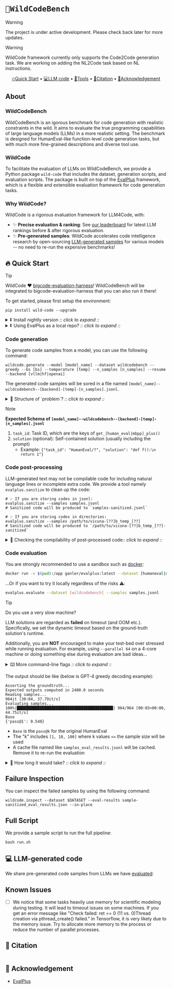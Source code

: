 # `🌳WildCodeBench`

> [!WARNING] 
> The project is under active development. Please check back later for more updates.

> [!WARNING]
> WildCode framework currently only supports the Code2Code generation task. We are working on adding the NL2Code task based on NL instructions.

<p align="center">
    <a href="#-quick-start">🔥Quick Start</a> •
    <a href="#-llm-generated-code">💻LLM code</a> •
    <a href="#-useful-tools">🔨Tools</a> •
    <a href="#-citation">📜Citation</a> •
    <a href="#-acknowledgement">🙏Acknowledgement</a>
</p>

## About

### WildCodeBench

WildCodeBench is an igorous benchmark for code generation with realistic constraints in the wild. It aims to evaluate the true programming capabilities of large language models (LLMs) in a more realistic setting. The benchmark is designed for HumanEval-like function-level code generation tasks, but with much more fine-grained descriptions and diverse tool use.

### WildCode

To facilitate the evaluation of LLMs on WildCodeBench, we provide a Python package `wild-code` that includes the dataset, generation scripts, and evaluation scripts. The package is built on top of the [EvalPlus](https://github.com/evalplus/evalplus) framework, which is a flexible and extensible evaluation framework for code generation tasks.

### Why WildCode?

WildCode is a rigorous evaluation framework for LLM4Code, with:

* ✨ **Precise evaluation & ranking**: See [our leaderboard](https://wildcodebench.github.io/leaderboard.html) for latest LLM rankings before & after rigorous evaluation.
* ✨ **Pre-generated samples**: WildCode accelerates code intelligence research by open-sourcing [LLM-generated samples](#-LLM-generated-code) for various models -- no need to re-run the expensive benchmarks!


## 🔥 Quick Start

> [!Tip]
>
> WildCode ❤️ [bigcode-evaluation-harness](https://github.com/bigcode-project/bigcode-evaluation-harness)!
> WildCodeBench will be integrated to bigcode-evaluation-harness that you can also run it there!

To get started, please first setup the environment:

```shell
pip install wild-code --upgrade
```

<details><summary>⏬ Install nightly version <i>:: click to expand ::</i></summary>
<div>

```shell
pip install "git+https://github.com/bigcode-project/wild-code.git" --upgrade
```

</div>
</details>

<details><summary>⏬ Using EvalPlus as a local repo? <i>:: click to expand ::</i></summary>
<div>

```shell
git clone https://github.com/bigcode-project/wild-code.git
cd evalplus
export PYTHONPATH=$PYTHONPATH:$(pwd)
pip install -e .
```

</div>
</details>

### Code generation

To generate code samples from a model, you can use the following command:

```shell
wildcode.generate --model [model_name] --dataset wildcodebench --greedy --bs [bs] --temperature [temp] --n_samples [n_samples] --resume --backend [vllm|hf|openai]
```
The generated code samples will be sored in a file named `[model_name]--wildcodebench--[backend]-[temp]-[n_samples].jsonl`.

<details><summary>🤔 Structure of `problem`? <i>:: click to expand ::</i></summary>
<div>

* `task_id` is the identifier string for the task
* `entry_point` is name of the function
* `prompt` is the function signature with docstring
* `instruction` is the instruction for the task completion
+ `canonical_solution` is the ground-truth implementation (re-implemented to fix bugs in HumanEval)
+ `test` is the `unittest` test case

</div>
</details>

> [!Note]
>
> **Expected Schema of `[model_name]--wildcodebench--[backend]-[temp]-[n_samples].jsonl`**
>
> 1. `task_id`: Task ID, which are the keys of `get_[human_eval|mbpp]_plus()`
> 2. `solution` (optional): Self-contained solution (usually including the prompt)
>    * Example: `{"task_id": "HumanEval/?", "solution": "def f():\n    return 1"}`

### Code post-processing

LLM-generated text may not be compilable code for including natural language lines or incomplete extra code.
We provide a tool namely `evalplus.sanitize` to clean up the code:

```shell
# 💡 If you are storing codes in jsonl:
evalplus.sanitize --samples samples.jsonl
# Sanitized code will be produced to `samples-sanitized.jsonl`

# 💡 If you are storing codes in directories:
evalplus.sanitize --samples /path/to/vicuna-[??]b_temp_[??]
# Sanitized code will be produced to `/path/to/vicuna-[??]b_temp_[??]-sanitized`
```

<details><summary>🔎 Checking the compilability of post-processed code<i>:: click to expand ::</i></summary>
<div>

To double-check the post-processing results, you can use `evalplus.syncheck` to check the code validity before and after sanitization, which will print erroneous code snippets and why they are wrong:

```shell
# 💡 If you are storing codes in jsonl:
evalplus.syncheck --samples samples.jsonl --dataset [wildcodebench]

# 💡 If you are storing codes in directories:
evalplus.syncheck --samples /path/to/vicuna-[??]b_temp_[??] --dataset [wildcodebench]
```

</div>
</details>


### Code evaluation

You are strongly recommended to use a sandbox such as [docker](https://docs.docker.com/get-docker/):

```bash
docker run -v $(pwd):/app ganler/evalplus:latest --dataset [humaneval|mbpp] --samples samples.jsonl
```

...Or if you want to try it locally regardless of the risks ⚠️:

```bash
evalplus.evaluate --dataset [wildcodebench] --samples samples.jsonl
```

> [!Tip]
>
> Do you use a very slow machine?
>
> LLM solutions are regarded as **failed** on timeout (and OOM etc.).
> Specifically, we set the dynamic timeout based on the ground-truth solution's runtime.
>
> Additionally, you are **NOT** encouraged to make your test-bed over stressed while running evaluation.
> For example, using `--parallel 64` on a 4-core machine or doing something else during evaluation are bad ideas...

<details><summary>⌨️ More command-line flags <i>:: click to expand ::</i></summary>
<div>

* `--parallel`: by default half of the cores

</div>
</details>

The output should be like (below is GPT-4 greedy decoding example):

```
Asserting the groundtruth...
Expected outputs computed in 2400.0 seconds
Reading samples...
964it [30:04, 37.79it/s]
Evaluating samples...
100%|██████████████████████████████████████████| 964/964 [00:03<00:00, 44.75it/s]
Base
{'pass@1': 0.548}
```

- `Base` is the `pass@k` for the original HumanEval
- The "k" includes `[1, 10, 100]` where k values `<=` the sample size will be used
- A cache file named like `samples_eval_results.jsonl` will be cached. Remove it to re-run the evaluation

<details><summary>🤔 How long it would take? <i>:: click to expand ::</i></summary>
<div>

If you do greedy decoding where there is only one sample for each task, the evaluation should take just a few seconds.
When running 1 samples x 964 tasks x all tests, it can take around ??-?? minutes by using `--parallel 64` and `--test-details`.
Here are some tips to speed up the evaluation:

* Use `--parallel $(nproc)`
* Use our pre-evaluated results (see [LLM-generated code](#-LLM-generated-code))

</div>
</details>

## Failure Inspection

You can inspect the failed samples by using the following command:

```shell
wildcode.inspect --dataset $DATASET --eval-results sample-sanitized_eval_results.json --in-place
```

## Full Script

We provide a sample script to run the full pipeline:

```shell
bash run.sh
```

## 💻 LLM-generated code

We share pre-generated code samples from LLMs we have [evaluated](https://wildcodebench.github.io/leaderboard.html):

## Known Issues

- [ ] We notice that some tasks heavily use memory for scientific modeling during testing. It will lead to timeout issues on some machines. If you get an error message like "Check failed: ret == 0 (11 vs. 0)Thread creation via pthread_create() failed." in Tensorflow, it is very likely due to the memory issue. Try to allocate more memory to the process or reduce the number of parallel processes.

## 📜 Citation

```bibtex
```

## 🙏 Acknowledgement

- [EvalPlus](https://github.com/evalplus/evalplus)
